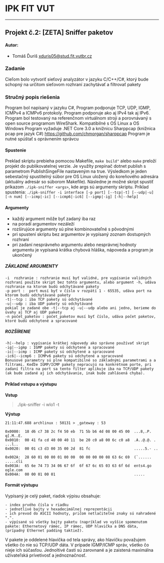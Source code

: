 # IPK FIT VUT 
---
## Projekt č.2: [ZETA] Sniffer paketov
#### Autor:
- Tomáš Ďuriš <xduris05@stud.fit.vutbr.cz>  

### Zadanie
Cieľom bolo vytvoriť sieťový analyzátor v jazyku C/C++/C#, ktorý bude schopný na určitom sieťovom rozhraní zachytávať a filtrovať pakety

### Stručný popis riešenia
Program bol napísaný v jazyku C#, Program podporuje TCP, UDP, IGMP, ICMPv4 a ICMPv6 protokoly. Program podporuje ako aj IPv4 tak aj IPv6.  Program bol testovaný na referenčnom virtuálnom stroji a porovnávaný s open source programom WireShark. 
Kompatibilné s OS Linux a OS Windows
Program vyžaduje .NET Core 3.0 a knižnicu Sharppcap (knižnica pcap pre jazyk C#)
https://github.com/chmorgan/sharppcap
Program je nutné spúštať s oprávnením správcu

#### Spustenie
Preklad skriptu prebieha pomocou Makefile, 
```make build"``` alebo ```make``` preloží projekt do publikovatelnej verzie. Je využíty prepínač dotnet publish s parametrom PublishSingeFile nastaveným na true. Výsledkom je jeden sebestačný spustitelný súbor pre OS Linux uložený do koreňového adresára (aktuálny adresár so súborom Makefile). Následne je možné skript spustiť príkazom
```./ipk-sniffer <args>```, kde args sú argumenty skriptu.
Príklad spustenia:
```./ipk-sniffer -i interface [-p port] [--tcp|-t] [--udp|-u] [-n num] [--icmp|-ic] [--icmp6|-ic6] [--igmp|-ig] [-h|--help]```

#### Argumenty

 - každý argument môže byť zadaný iba raz
 - na poradí argumentov nezáleží
 - rozširujúce argumenty sú plne kombinovateľné s pôvodnými
 - pri spustení skriptu bez argumentov je vypísaný zoznam dostupných rozhraní
 - pri zadaní nesprávneho argumentu alebo nesprávnej hodnoty argumentu je vypísaná krátka chybová hláška, nápoveda a program je ukončený

##### ZÁKLADNÉ ARGUMENTY
 ```
-i  rozhranie : rozhranie musí byť validné, pre vypísanie validných rozhraní použite skript bez tohto argumentu, alebo argument -h, udáva rozhranie na ktorom budú odchytávané pakety
-p port :  port musí byť v číslo v rozpätí 1 - 65535, udáva port na ktorom budú odchytávané pakety
-t|--tcp : iba TCP pakety sú odchytávané
-u|--udp : iba UDP pakety sú odchytávané
pokiaľ je zadané obe -t|--tcp aj -u|--udp alebo ani jedno, berieme do úvahy aj TCP aj UDP pakety
-n počet_paketov : počet_paketov musí byť číslo, udáva počet paketov, ktoré budú odchytené a spracované
```
##### ROZŠÍRENIE
```
-h|--help : vypísanie krátkej nápovedy ako správne používať skript
-ig|--igmp : IGMP pakety sú odchytené a spracované
-ic|--icmp : ICMP pakety sú odchytené a spracované 
-ic6|--icmp6 : ICMPv6 pakety sú odchytené a spracované
Bonusové parametry sú plne kompatibilné so základnými parametrami a a filtrami. Keďže IGMP/ICMP pakety nepracujú na konkrétnom porte, pri zadaní filtra na port sa tento filter aplikuje iba na TCP/UDP pakety (ak bude zadané aj ich odchytávanie, inak bude zahlásená chyba).
```

#### Príklad vstupu a výstupu 
**Vstup**
> ./ipk-sniffer -i wlo1 -t   

**Výstup**
``` 
21:11:47.688 archlinux : 50131 > _gateway : 53

0x0000:  18 d6 c7 38 2c f4 50 eb  71 5b b6 4d 08 00 45 00  ...8,.P. q[.M..E.
0x0010:  00 41 fa cd 40 00 40 11  be 20 c0 a8 00 6c c0 a8  .A..@.@. . ...l..
0x0020:  00 01 c3 d3 00 35 00 2d  81 fc                    .....5.- ..

0x002A:  28 60 01 00 00 01 00 00  00 00 00 00 08 63 6c 69  (`...... .....cli
0x003A:  65 6e 74 73 34 06 67 6f  6f 67 6c 65 03 63 6f 6d  ents4.go ogle.com
0x004A:  00 00 01 00 01                                    .....
```
#### Formát výstupu
Vypísaný je celý paket, riadok výpisu obsahuje:
```
- index prvého čísla v riadku
- jednotlivé bajty v hexadecimálnej reprezentácii
- ich prevod do ASCII hodnoty, pričom netlačiteľné znaky sú nahradené ".".
- výpísané sú všetky bajty paketu (napríklad vo vyššie spomenutom pakete: Ethernetový rámec, IP rámec, UDP hlavička a DNS dáta, (prípadný Ethernet padding taktiež).
```
V pakete je oddelené hlavička od tela správy, ako hlavičku považujem všetko čo nie sú TCP/UDP dáta. V prípade IGMP/ICMP správ, všetko čo nieje ich súčasťou. Jednoltivé časti sú zarovnané a je zaistená maximálna užívateľská prívetivosť a jednoznačnosť.




